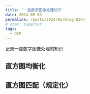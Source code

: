 ```yaml
---
title: '一些数字图像处理知识'
date: 2024-05-03
permalink: /posts/2024/05/blog-DIP/
# star: superior
tags:
  - DIP
---
```


记录一些数字图像处理的知识


## 直方图均衡化




## 直方图匹配（规定化）


